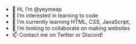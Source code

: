 - 👋 Hi, I’m @yeymeap
- 👀 I’m interested in learning to code
- 🌱 I’m currently learning HTML, CSS, JavaScript,
- 💞️ I’m looking to collaborate on making websites 
- 📫 Contact me on Twitter or Discord!

<!---
yeymeap/yeymeap is a ✨ special ✨ repository because its `README.md` (this file) appears on your GitHub profile.
You can click the Preview link to take a look at your changes.
--->
